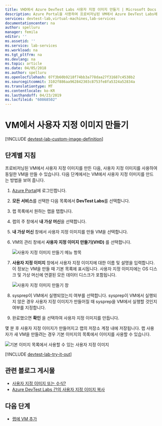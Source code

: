 ```yaml
---
title: VHD에서 Azure DevTest Labs 사용자 지정 이미지 만들기 | Microsoft Docs
description: Azure Portal을 사용하여 프로비저닝된 VM에서 Azure DevTest Labs에 사용자 지정 이미지를 만드는 방법에 대해 알아봅니다.
services: devtest-lab,virtual-machines,lab-services
documentationcenter: na
author: spelluru
manager: femila
editor: ''
ms.assetid: ''
ms.service: lab-services
ms.workload: na
ms.tgt_pltfrm: na
ms.devlang: na
ms.topic: article
ms.date: 04/05/2018
ms.author: spelluru
ms.openlocfilehash: 07f3b60b9218f74bb3a778daa27f31687c4538b2
ms.sourcegitcommit: 3102f886aa962842303c8753fe8fa5324a52834a
ms.translationtype: MT
ms.contentlocale: ko-KR
ms.lasthandoff: 04/23/2019
ms.locfileid: "60868502"
---
```

# <a name="create-a-custom-image-from-a-vm"></a>VM에서 사용자 지정 이미지 만들기

[!INCLUDE [devtest-lab-custom-image-definition](../../includes/devtest-lab-custom-image-definition.md)]

## <a name="step-by-step-instructions"></a>단계별 지침

프로비저닝된 VM에서 사용자 지정 이미지를 만든 다음, 사용자 지정 이미지를 사용하여 동일한 VM을 만들 수 있습니다. 다음 단계에서는 VM에서 사용자 지정 이미지를 만드는 방법을 보여 줍니다.

1. [Azure Portal](https://go.microsoft.com/fwlink/p/?LinkID=525040)에 로그인합니다.

1. **모든 서비스**를 선택한 다음 목록에서 **DevTest Labs**를 선택합니다.

1. 랩 목록에서 원하는 랩을 탭합니다.  

1. 랩의 주 창에서 **내 가상 머신**을 선택합니다.
 
1. **내 가상 머신** 창에서 사용자 지정 이미지를 만들 VM을 선택합니다.

1. VM의 관리 창에서 **사용자 지정 이미지 만들기(VHD)** 를 선택합니다.

    ![사용자 지정 이미지 만들기 메뉴 항목](./media/devtest-lab-create-template/create-custom-image.png)

1. **사용자 지정 이미지** 창에서 사용자 지정 이미지에 대한 이름 및 설명을 입력합니다. 이 정보는 VM을 만들 때 기본 목록에 표시됩니다. 사용자 지정 이미지에는 OS 디스크 및 가상 머신에 연결된 모든 데이터 디스크가 포함됩니다.

    ![사용자 지정 이미지 만들기 창](./media/devtest-lab-create-template/create-custom-image-blade.png)

1. sysprep이 VM에서 실행되었는지 여부를 선택합니다. sysprep이 VM에서 실행되지 않은 경우 사용자 지정 이미지가 만들어질 때 sysprep을 VM에서 실행할 것인지 여부를 지정합니다.

1. 완료했으면 **확인** 을 선택하여 사용자 지정 이미지를 만듭니다.

몇 분 후 사용자 지정 이미지가 만들어지고 랩의 저장소 계정 내에 저장됩니다. 랩 사용자가 새 VM을 만들려는 경우 기본 이미지의 목록에서 이미지를 사용할 수 있습니다.

![기본 이미지 목록에서 사용할 수 있는 사용자 지정 이미지](./media/devtest-lab-create-template/custom-image-available-as-base.png)


[!INCLUDE [devtest-lab-try-it-out](../../includes/devtest-lab-try-it-out.md)]

## <a name="related-blog-posts"></a>관련 블로그 게시물

- [사용자 지정 이미지 또는 수식?](https://blogs.msdn.microsoft.com/devtestlab/2016/04/06/custom-images-or-formulas/)
- [Azure DevTest Labs 간의 사용자 지정 이미지 복사](https://www.visualstudiogeeks.com/blog/DevOps/How-To-Move-CustomImages-VHD-Between-AzureDevTestLabs#copying-custom-images-between-azure-devtest-labs)

## <a name="next-steps"></a>다음 단계

- [랩에 VM 추가](devtest-lab-add-vm.md)
